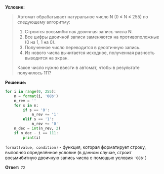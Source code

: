 **Условие:**

> Автомат обрабатывает натуральное число N (0 ≤ N ≤ 255) по следующему алгоритму: 
> 1. Строится восьмибитная двоичная запись числа N.
> 2. Все цифры двоичной записи заменяются на противоположные (0 на 1, 1 на 0).
> 3. Полученное число переводится в десятичную запись.
> 4. Из нового числа вычитается исходное, полученная разность выводится на экран.
> 
> Какое число нужно ввести в автомат, чтобы в результате получилось 111?

**Решение:**
```python
for i in range(0, 255):
    n = format(i, '08b')
    n_rev = ''
    for s in n:
        if s == '0':
            n_rev += '1'
        elif s == '1':
            n_rev += '0'
    n_dec = int(n_rev, 2)
    if n_dec - i == 111:
        print(i)
```

`format(value, condition)` - функция, которая форматирует строку, выполняя определённое условие (в данном случае, строит восьмибитную двоичную запись числа с помощью условия `'08b'`)

**Ответ:** `72`
